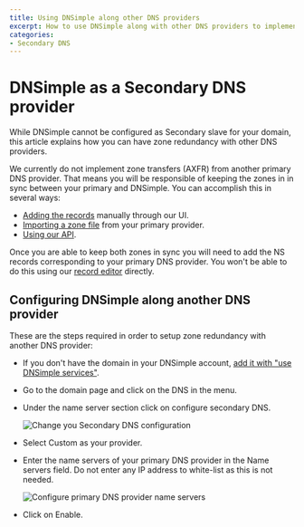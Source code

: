 ```yaml
---
title: Using DNSimple along other DNS providers
excerpt: How to use DNSimple along with other DNS providers to implement zone redundancy.
categories:
- Secondary DNS
---
```


# DNSimple as a Secondary DNS provider

While DNSimple cannot be configured as Secondary slave for your domain, this article explains how you can have zone redundancy with other DNS providers.

We currently do not implement zone transfers (AXFR) from another primary DNS provider. That means you will be responsible of keeping the zones in in sync between your primary and DNSimple. You can accomplish this in several ways:

- [Adding the records](/articles/record-editor/) manually through our UI.
- [Importing a zone file](/articles/zone-files/#importing-records-from-a-zone-file) from your primary provider.
- [Using our API](https://developer.dnsimple.com/v2).

Once you are able to keep both zones in sync you will need to add the NS records corresponding to your primary DNS provider. You won't be able to do this using our [record editor](/articles/record-editor/) directly.


## Configuring DNSimple along another DNS provider

These are the steps required in order to setup zone redundancy with another DNS provider:

- If you don't have the domain in your DNSimple account, [add it with "use DNSimple services"](/articles/adding-domain/).
- Go to the domain page and click on the DNS in the menu.
- Under the name server section click on <label>configure secondary DNS</label>.

  ![Change you Secondary DNS configuration](/files/secondary-dnsimple-slave-1.jpg)

- Select <label>Custom</label> as your provider.
- Enter the name servers of your primary DNS provider in the <label>Name servers</label> field. Do not enter any IP address to white-list as this is not needed.

  ![Configure primary DNS provider name servers](/files/secondary-dnsimple-slave-2.jpg)

- Click on <label>Enable</label>.
